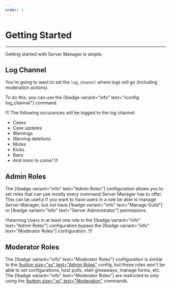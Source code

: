 ```yaml
---
order: 1
---
```

# Getting Started
---
Getting started with Server Manager is simple.

## Log Channel
You're going to want to set the `log_channel` where logs will go (including moderation actions).

To do this, you can use the [!badge variant="info" text="/config log_channel"] command.

!!!
The following occurances will be logged to the log channel:
- Cases
- Case updates
- Warnings
- Warning deletions
- Mutes
- Kicks
- Bans
- *And more to come!*
!!!

## Admin Roles
The [!badge variant="info" text="Admin Roles"] configuration allows you to set roles that can use mostly every command Server Manager has to offer. This can be useful if you want to have users in a role be able to manage Server Manager, but not have [!badge variant="info" text="Manage Guild"] or [!badge variant="info" text="Server Administrator"] permissions.



!!!warning
Users in at least one role in the [!badge variant="info" text="Admin Roles"] configuration bypass the [!badge variant="info" text="Moderator Roles"] configuration.
!!!

## Moderator Roles
The [!badge variant="info" text="Moderator Roles"] configuration is similar to the [!button size="xs" text="Admin Roles"](#admin-roles) config, but these roles won't be able to set configurations, host polls, start giveaways, manage forms, etc. The [!badge variant="info" text="Moderator Roles"] are restricted to only using the [!button size="xs" text="Moderation"](/Commands/moderation.md) commands.